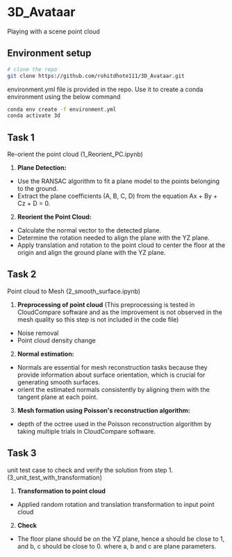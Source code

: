 # 3D_Avataar
Playing with a scene point cloud

## Environment setup
```bash
# clone the repo
git clone https://github.com/rohitdhote111/3D_Avataar.git
```

environment.yml file is provided in the repo. Use it to create a conda environment using the below command

```bash
conda env create -f environment.yml
conda activate 3d
```

## Task 1
Re-orient the point cloud (1_Reorient_PC.ipynb)

1. **Plane Detection:**
- Use the RANSAC algorithm to fit a plane model to the points belonging to the ground.
- Extract the plane coefficients (A, B, C, D) from the equation Ax + By + Cz + D = 0.

2. **Reorient the Point Cloud:**
- Calculate the normal vector to the detected plane.
- Determine the rotation needed to align the plane with the YZ plane.
- Apply translation and rotation to the point cloud to center the floor at the origin and align the ground plane with the YZ plane.


## Task 2
Point cloud to Mesh (2_smooth_surface.ipynb)
1. **Preprocessing of point cloud** (This preprocessing is tested in CloudCompare software and as the improvement is not observed in the mesh quality so this step is not included in the code file)
- Noise removal
- Point cloud density change 
2. **Normal estimation:**
- Normals are essential for mesh reconstruction tasks because they provide information about surface orientation, which is crucial for generating smooth surfaces.
- orient the estimated normals consistently by aligning them with the tangent plane at each point.
  
3. **Mesh formation using Poisson's reconstruction algorithm:**
- depth of the octree used in the Poisson reconstruction algorithm by taking multiple trials in CloudCompare software.


## Task 3
unit test case to check and verify the solution from step 1. (3_unit_test_with_transformation)
1. **Transformation to point cloud**
- Applied random rotation and translation transformation to input point cloud

2. **Check**
- The floor plane should be on the YZ plane, hence a should be close to 1, and b, c should be close to 0. where a, b and c are plane parameters.
